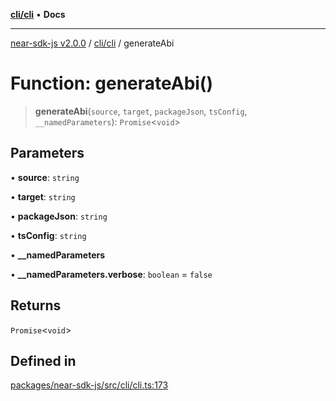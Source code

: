 [**cli/cli**](../README.md) • **Docs**

***

[near-sdk-js v2.0.0](../../../packages.md) / [cli/cli](../README.md) / generateAbi

# Function: generateAbi()

> **generateAbi**(`source`, `target`, `packageJson`, `tsConfig`, `__namedParameters`): `Promise`\<`void`\>

## Parameters

• **source**: `string`

• **target**: `string`

• **packageJson**: `string`

• **tsConfig**: `string`

• **\_\_namedParameters**

• **\_\_namedParameters.verbose**: `boolean` = `false`

## Returns

`Promise`\<`void`\>

## Defined in

[packages/near-sdk-js/src/cli/cli.ts:173](https://github.com/dim-daskalov/near-sdk-js/blob/cf610b7475ae1e74bbe6227c6e21559649e3c5c3/packages/near-sdk-js/src/cli/cli.ts#L173)
